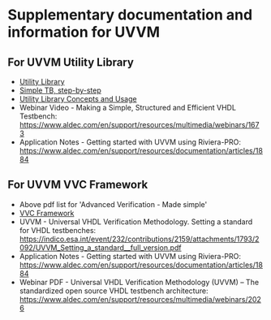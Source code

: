 # Supplementary documentation and information for UVVM

## For UVVM Utility Library
* [Utility Library](https://uvvm.github.io/utility_library.html)
* [Simple TB, step-by-step](./../uvvm_util/doc/Simple_TB_step_by_step.pps)
* [Utility Library Concepts and Usage](./../uvvm_util/doc/UVVM_Utility_Library_Concepts_and_Usage.pps)
* Webinar Video - Making a Simple, Structured and Efficient VHDL Testbench: https://www.aldec.com/en/support/resources/multimedia/webinars/1673
* Application Notes - Getting started with UVVM using Riviera-PRO: https://www.aldec.com/en/support/resources/documentation/articles/1884

## For UVVM VVC Framework
* Above pdf list for 'Advanced Verification - Made simple'
* [VVC Framework](https://uvvm.github.io/vvc_framework.html)
* UVVM - Universal VHDL Verification Methodology. Setting a standard for VHDL testbenches: https://indico.esa.int/event/232/contributions/2159/attachments/1793/2092/UVVM_Setting_a_standard__full_version.pdf
* Application Notes - Getting started with UVVM using Riviera-PRO: https://www.aldec.com/en/support/resources/documentation/articles/1884
* Webinar PDF - Universal VHDL Verification Methodology (UVVM) – The standardized open source VHDL testbench architecture: https://www.aldec.com/en/support/resources/multimedia/webinars/2026
